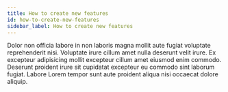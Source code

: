 ```yaml
---
title: How to create new features
id: how-to-create-new-features
sidebar_label: How to create new features
---
```


Dolor non officia labore in non laboris magna mollit aute fugiat voluptate reprehenderit nisi. Voluptate irure cillum amet nulla deserunt velit irure. Ex excepteur adipisicing mollit excepteur cillum amet eiusmod enim commodo. Deserunt proident irure sit cupidatat excepteur eu commodo sint laborum fugiat. Labore Lorem tempor sunt aute proident aliqua nisi occaecat dolore aliquip.


